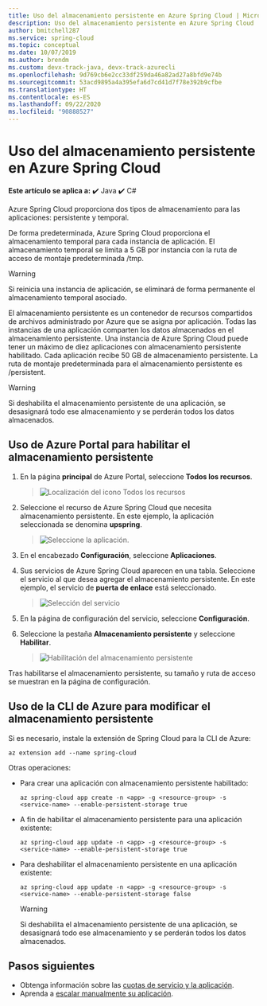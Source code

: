 ```yaml
---
title: Uso del almacenamiento persistente en Azure Spring Cloud | Microsoft Docs
description: Uso del almacenamiento persistente en Azure Spring Cloud
author: bmitchell287
ms.service: spring-cloud
ms.topic: conceptual
ms.date: 10/07/2019
ms.author: brendm
ms.custom: devx-track-java, devx-track-azurecli
ms.openlocfilehash: 9d769cb6e2cc33df259da46a82ad27a8bfd9e74b
ms.sourcegitcommit: 53acd9895a4a395efa6d7cd41d7f78e392b9cfbe
ms.translationtype: HT
ms.contentlocale: es-ES
ms.lasthandoff: 09/22/2020
ms.locfileid: "90888527"
---
```

# <a name="use-persistent-storage-in-azure-spring-cloud"></a>Uso del almacenamiento persistente en Azure Spring Cloud

**Este artículo se aplica a:** ✔️ Java ✔️ C#

Azure Spring Cloud proporciona dos tipos de almacenamiento para las aplicaciones: persistente y temporal.

De forma predeterminada, Azure Spring Cloud proporciona el almacenamiento temporal para cada instancia de aplicación. El almacenamiento temporal se limita a 5 GB por instancia con la ruta de acceso de montaje predeterminada /tmp.

> [!WARNING]
> Si reinicia una instancia de aplicación, se eliminará de forma permanente el almacenamiento temporal asociado.

El almacenamiento persistente es un contenedor de recursos compartidos de archivos administrado por Azure que se asigna por aplicación. Todas las instancias de una aplicación comparten los datos almacenados en el almacenamiento persistente. Una instancia de Azure Spring Cloud puede tener un máximo de diez aplicaciones con almacenamiento persistente habilitado. Cada aplicación recibe 50 GB de almacenamiento persistente. La ruta de montaje predeterminada para el almacenamiento persistente es /persistent.

> [!WARNING]
> Si deshabilita el almacenamiento persistente de una aplicación, se desasignará todo ese almacenamiento y se perderán todos los datos almacenados.

## <a name="use-the-azure-portal-to-enable-persistent-storage"></a>Uso de Azure Portal para habilitar el almacenamiento persistente

1. En la página **principal** de Azure Portal, seleccione **Todos los recursos**.

    >![Localización del icono Todos los recursos](media/portal-all-resources.jpg)

1. Seleccione el recurso de Azure Spring Cloud que necesita almacenamiento persistente. En este ejemplo, la aplicación seleccionada se denomina **upspring**.

    > ![Seleccione la aplicación.](media/select-service.jpg)

1. En el encabezado **Configuración**, seleccione **Aplicaciones**.

1. Sus servicios de Azure Spring Cloud aparecen en una tabla.  Seleccione el servicio al que desea agregar el almacenamiento persistente. En este ejemplo, el servicio de **puerta de enlace** está seleccionado.

    > ![Selección del servicio](media/select-gateway.jpg)

1. En la página de configuración del servicio, seleccione **Configuración**.

1. Seleccione la pestaña **Almacenamiento persistente** y seleccione **Habilitar**.

    > ![Habilitación del almacenamiento persistente](media/enable-persistent-storage.jpg)

Tras habilitarse el almacenamiento persistente, su tamaño y ruta de acceso se muestran en la página de configuración.

## <a name="use-the-azure-cli-to-modify-persistent-storage"></a>Uso de la CLI de Azure para modificar el almacenamiento persistente

Si es necesario, instale la extensión de Spring Cloud para la CLI de Azure:

```azurecli
az extension add --name spring-cloud
```
Otras operaciones:

* Para crear una aplicación con almacenamiento persistente habilitado:

    ```azurecli
    az spring-cloud app create -n <app> -g <resource-group> -s <service-name> --enable-persistent-storage true
    ```

* A fin de habilitar el almacenamiento persistente para una aplicación existente:

    ```azurecli
    az spring-cloud app update -n <app> -g <resource-group> -s <service-name> --enable-persistent-storage true
    ```

* Para deshabilitar el almacenamiento persistente en una aplicación existente:

    ```azurecli
    az spring-cloud app update -n <app> -g <resource-group> -s <service-name> --enable-persistent-storage false
    ```

    > [!WARNING]
    > Si deshabilita el almacenamiento persistente de una aplicación, se desasignará todo ese almacenamiento y se perderán todos los datos almacenados.

## <a name="next-steps"></a>Pasos siguientes

* Obtenga información sobre las [cuotas de servicio y la aplicación](spring-cloud-quotas.md).
* Aprenda a [escalar manualmente su aplicación](spring-cloud-tutorial-scale-manual.md).
